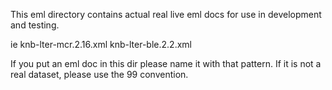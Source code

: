 This eml directory contains actual real live eml docs for use in development and testing. 

ie
knb-lter-mcr.2.16.xml
knb-lter-ble.2.2.xml

If you put an eml doc in this dir please name it with that pattern.
If it is not a real dataset, please use the 99 convention.

